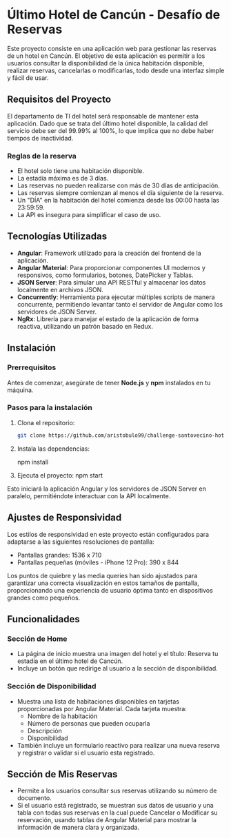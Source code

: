 # Último Hotel de Cancún - Desafío de Reservas

Este proyecto consiste en una aplicación web para gestionar las reservas de un hotel en Cancún. El objetivo de esta aplicación es permitir a los usuarios consultar la disponibilidad de la única habitación disponible, realizar reservas, cancelarlas o modificarlas, todo desde una interfaz simple y fácil de usar.

## Requisitos del Proyecto

El departamento de TI del hotel será responsable de mantener esta aplicación. Dado que se trata del último hotel disponible, la calidad del servicio debe ser del 99.99% al 100%, lo que implica que no debe haber tiempos de inactividad.

### Reglas de la reserva

- El hotel solo tiene una habitación disponible.
- La estadía máxima es de 3 días.
- Las reservas no pueden realizarse con más de 30 días de anticipación.
- Las reservas siempre comienzan al menos el día siguiente de la reserva.
- Un "DÍA" en la habitación del hotel comienza desde las 00:00 hasta las 23:59:59.
- La API es insegura para simplificar el caso de uso.

## Tecnologías Utilizadas

- **Angular**: Framework utilizado para la creación del frontend de la aplicación.
- **Angular Material**: Para proporcionar componentes UI modernos y responsivos, como formularios, botones, DatePicker y Tablas.
- **JSON Server**: Para simular una API RESTful y almacenar los datos localmente en archivos JSON.
- **Concurrently**: Herramienta para ejecutar múltiples scripts de manera concurrente, permitiendo levantar tanto el servidor de Angular como los servidores de JSON Server.
- **NgRx**: Librería para manejar el estado de la aplicación de forma reactiva, utilizando un patrón basado en Redux.

## Instalación

### Prerrequisitos

Antes de comenzar, asegúrate de tener **Node.js** y **npm** instalados en tu máquina.

### Pasos para la instalación

1. Clona el repositorio:

   ```bash
   git clone https://github.com/aristobulo99/challenge-santovecino-hotel-front

2. Instala las dependencias:

    npm install

3. Ejecuta el proyecto:
    npm start

Esto iniciará la aplicación Angular y los servidores de JSON Server en paralelo, permitiéndote interactuar con la API localmente.

## Ajustes de Responsividad
Los estilos de responsividad en este proyecto están configurados para adaptarse a las siguientes resoluciones de pantalla:

- Pantallas grandes: 1536 x 710
- Pantallas pequeñas (móviles - iPhone 12 Pro): 390 x 844

Los puntos de quiebre y las media queries han sido ajustados para garantizar una correcta visualización en estos tamaños de pantalla, proporcionando una experiencia de usuario óptima tanto en dispositivos grandes como pequeños.

## Funcionalidades

### Sección de Home

- La página de inicio muestra una imagen del hotel y el título: Reserva tu estadía en el último hotel de Cancún.
- Incluye un botón que redirige al usuario a la sección de disponibilidad.

### Sección de Disponibilidad

- Muestra una lista de habitaciones disponibles en tarjetas proporcionadas por Angular Material. Cada tarjeta muestra:
    * Nombre de la habitación
    * Número de personas que pueden ocuparla
    * Descripción
    * Disponibilidad
- También incluye un formulario reactivo para realizar una nueva reserva y registrar o validar si el usuario esta registrado.

## Sección de Mis Reservas
- Permite a los usuarios consultar sus reservas utilizando su número de documento.
- Si el usuario está registrado, se muestran sus datos de usuario y una tabla con todas sus reservas en la cual puede Cancelar o Modificar su reservación, usando tablas de Angular Material para mostrar la información de manera clara y organizada.



